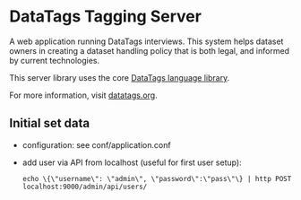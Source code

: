 DataTags Tagging Server
============

A web application running DataTags interviews. This system helps dataset owners in creating a dataset handling policy that is both legal, and informed by current technologies.

This server library uses the core [DataTags language library](https://github.com/IQSS/DataTaggingLibrary).

For more information, visit [datatags.org](http://datatags.org).

## Initial set data

* configuration: see conf/application.conf
* add user via API from localhost (useful for first user setup):

    `echo \{\"username\": \"admin\", \"password\":\"pass\"\} | http POST localhost:9000/admin/api/users/`
